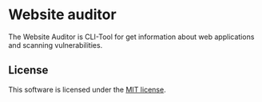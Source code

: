 # Website auditor
The Website Auditor is CLI-Tool for get information about web applications and scanning vulnerabilities.

## License
This software is licensed under the [MIT license](https://github.com/lordbecvold/website-auditor/blob/main/LICENSE).
